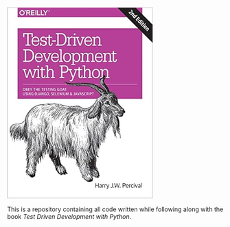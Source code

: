 ![Book Cover](https://raw.githubusercontent.com/andrewShope/GoatBook/main/lists/static/images/goat_book_cover.jpg)

This is a repository containing all code written while following along with the book *Test Driven Development with Python*.